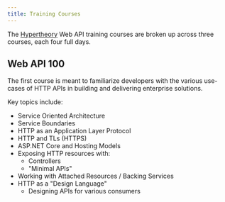 ```yaml
--- 
title: Training Courses
---
```


The [Hypertheory](https://www.hypertheory.com) Web API training courses are broken up across three courses, each four full days.

## Web API 100

The first course is meant to familiarize developers with the various use-cases
of HTTP APIs in building and delivering enterprise solutions.

Key topics include:

- Service Oriented Architecture
- Service Boundaries
- HTTP as an Application Layer Protocol
- HTTP and TLs (HTTPS)
- ASP.NET Core and Hosting Models
- Exposing HTTP resources with:
  - Controllers
  - "Minimal APIs"
- Working with Attached Resources / Backing Services 
- HTTP as a "Design Language"
  - Designing APIs for various consumers

